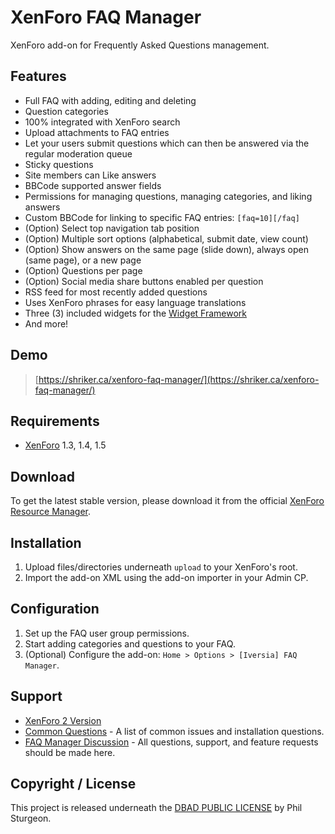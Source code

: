 XenForo FAQ Manager
===================

XenForo add-on for Frequently Asked Questions management.

Features
------------
* Full FAQ with adding, editing and deleting
* Question categories
* 100% integrated with XenForo search
* Upload attachments to FAQ entries
* Let your users submit questions which can then be answered via the regular moderation queue
* Sticky questions
* Site members can Like answers
* BBCode supported answer fields
* Permissions for managing questions, managing categories, and liking answers
* Custom BBCode for linking to specific FAQ entries: `[faq=10][/faq]`
* (Option) Select top navigation tab position
* (Option) Multiple sort options (alphabetical, submit date, view count)
* (Option) Show answers on the same page (slide down), always open (same page), or a new page
* (Option) Questions per page
* (Option) Social media share buttons enabled per question
* RSS feed for most recently added questions
* Uses XenForo phrases for easy language translations
* Three (3) included widgets for the [Widget Framework](http://xenforo.com/community/resources/bd-widget-framework.297/)
* And more!

Demo
------------

> [https://shriker.ca/xenforo-faq-manager/](https://shriker.ca/xenforo-faq-manager/)

Requirements
------------
* [XenForo](http://xenforo.com/) 1.3, 1.4, 1.5

Download
------------

To get the latest stable version, please download it from the official [XenForo Resource Manager](http://xenforo.com/community/resources/iversia-faq-manager.1413/).

Installation
------------

1. Upload files/directories underneath `upload` to your XenForo's root.
2. Import the add-on XML using the add-on importer in your Admin CP.

Configuration
------------

1. Set up the FAQ user group permissions.
2. Start adding categories and questions to your FAQ.
3. (Optional) Configure the add-on: `Home > Options > [Iversia] FAQ Manager`.

Support
------------
* [XenForo 2 Version](https://github.com/shriker/xenforo2-faq-manager)
* [Common Questions](https://github.com/shriker/xenforo-faq-manager/blob/master/HELP.md) - A list of common issues and installation questions.
* [FAQ Manager Discussion](http://xenforo.com/community/threads/iversia-faq-manager.44228/) - All questions, support, and feature requests should be made here.

Copyright / License
------------

This project is released underneath the [DBAD PUBLIC LICENSE](http://www.dbad-license.org) by Phil Sturgeon.
